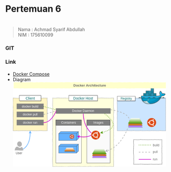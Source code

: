 # Pertemuan 6 <h1>
>Nama   : Achmad Syarif Abdullah                
>NIM    : 175610099
### GIT <h3>
### Link <h4>
* [Docker Compose](compose.md)
* Diagram   
    ![GitHub Logo](/minggu-08/Gambar/diagram.png)